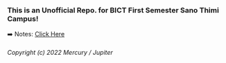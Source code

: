 ### This is an Unofficial Repo. for BICT First Semester Sano Thimi Campus!


➡️ Notes:  [Click Here](https://github.com/zmercury/ICT/tree/main/Notes)


###### Copyright (c) 2022 Mercury / Jupiter
